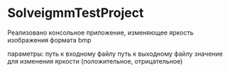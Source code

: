 # SolveigmmTestProject
Реализовано консольное приложение, изменяющее яркость изображения формата bmp

параметры:
путь к входному файлу
путь к выходному файлу
значение для изменения яркости  (положительное, отрицательное)
